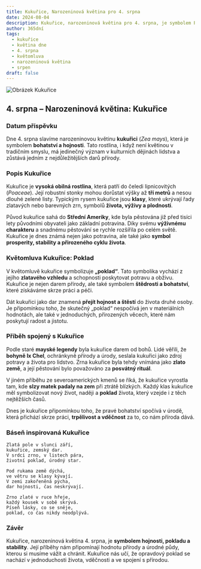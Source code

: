 ```yaml
---
title: Kukuřice, Narozeninová květina pro 4. srpna
date: 2024-08-04
description: Kukuřice, narozeninová květina pro 4. srpna, je symbolem Poklad. Objevte její jedinečný význam, fascinující příběhy a poezii, která oslavuje její krásu.
author: 365dní
tags:
  - kukuřice
  - květina dne
  - 4. srpna
  - květomluva
  - narozeninová květina
  - srpen
draft: false
---
```


![Obrázek Kukuřice](https://cdn.pixabay.com/photo/2010/12/13/09/56/corn-field-1935_1280.jpg#center)

## 4. srpna – Narozeninová květina: Kukuřice

### Datum příspěvku

Dne 4. srpna slavíme narozeninovou květinu **kukuřici** (_Zea mays_), která je symbolem **bohatství a hojnosti**. Tato rostlina, i když není květinou v tradičním smyslu, má jedinečný význam v kulturních dějinách lidstva a zůstává jedním z nejdůležitějších darů přírody.

### Popis Kukuřice

Kukuřice je **vysoká obilná rostlina**, která patří do čeledi lipnicovitých (_Poaceae_). Její robustní stonky mohou dorůstat výšky až **tří metrů** a nesou dlouhé zelené listy. Typickým rysem kukuřice jsou **klasy**, které ukrývají řady zlatavých nebo barevných zrn, symbolů **života, výživy a plodnosti**.

Původ kukuřice sahá do **Střední Ameriky**, kde byla pěstována již před tisíci lety původními obyvateli jako základní potravina. Díky svému **výživnému charakteru** a snadnému pěstování se rychle rozšířila po celém světě. Kukuřice je dnes známá nejen jako potravina, ale také jako **symbol prosperity, stability a přirozeného cyklu života**.

### Květomluva Kukuřice: Poklad

V květomluvě kukuřice symbolizuje **„poklad“**. Tato symbolika vychází z jejího **zlatavého vzhledu** a schopnosti poskytovat potravu a obživu. Kukuřice je nejen darem přírody, ale také symbolem **štědrosti a bohatství**, které získáváme skrze práci a péči.

Dát kukuřici jako dar znamená **přejít hojnost a štěstí** do života druhé osoby. Je připomínkou toho, že skutečný „poklad“ nespočívá jen v materiálních hodnotách, ale také v jednoduchých, přirozených věcech, které nám poskytují radost a jistotu.

### Příběh spojený s Kukuřice

Podle staré **mayské legendy** byla kukuřice darem od bohů. Lidé věřili, že **bohyně Ix Chel**, ochránkyně přírody a úrody, seslala kukuřici jako zdroj potravy a života pro lidstvo. Zrna kukuřice byla tehdy vnímána jako **zlato země**, a její pěstování bylo považováno za **posvátný rituál**.

V jiném příběhu ze severoamerických kmenů se říká, že kukuřice vyrostla tam, kde **slzy matek padaly na zem** při ztrátě blízkých. Každý klas kukuřice měl symbolizovat nový život, naději a **poklad** života, který vzejde i z těch nejtěžších časů.

Dnes je kukuřice připomínkou toho, že pravé bohatství spočívá v úrodě, která přichází skrze práci, **trpělivost a vděčnost** za to, co nám příroda dává.

### Báseň inspirovaná Kukuřice

```
Zlatá pole v slunci září,  
kukuřice, zemský dar.  
V srdci zrno, v listech pára,  
životní poklad, úrodný star.  

Pod rukama země dýchá,  
ve větru se klasy kývají.  
V zemi zakořeněná pýcha,  
dar hojnosti, čas neskrývají.  

Zrno zlaté v ruce hřeje,  
každý kousek v sobě skrývá.  
Píseň lásky, co se sněje,  
poklad, co čas nikdy neodplývá.  
```

### Závěr

Kukuřice, narozeninová květina 4. srpna, je **symbolem hojnosti, pokladu a stability**. Její příběhy nám připomínají hodnotu přírody a úrodné půdy, kterou si musíme vážit a chránit. Kukuřice nás učí, že opravdový poklad se nachází v jednoduchosti života, vděčnosti a ve spojení s přírodou.